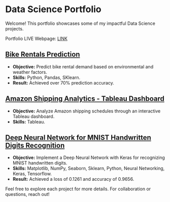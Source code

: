 # Data Science Portfolio

Welcome! This portfolio showcases some of my impactful Data Science projects.

Portfolio LIVE Webpage: [LINK](https://yomibankole01.github.io/Portfolio)

## [Bike Rentals Prediction](https://github.com/yomibankole01/Seoul_BikeSharingDemand_Prediction)

- **Objective:** Predict bike rental demand based on environmental and weather factors.
- **Skills:** Python, Pandas, SKlearn.
- **Result:** Achieved over 70% prediction accuracy.

## [Amazon Shipping Analytics - Tableau Dashboard](https://github.com/yomibankole01/AmazonShippingAnalytics_TableauDashboard)

- **Objective:** Analyze Amazon shipping schedules through an interactive Tableau dashboard.
- **Skills:** Tableau.

## [Deep Neural Network for MNIST Handwritten Digits Recognition](https://github.com/yomibankole01/MNIST_Handwriting_Recognition_CNN)

- **Objective:** Implement a Deep Neural Network with Keras for recognizing MNIST handwritten digits.
- **Skills:** Matplotlib, NumPy, Seaborn, Sklearn, Python, Neural Networking, Keras, Tensorflow.
- **Result:** Achieved a loss of 0.1261 and accuracy of 0.9656.

Feel free to explore each project for more details. For collaboration or questions, reach out!


